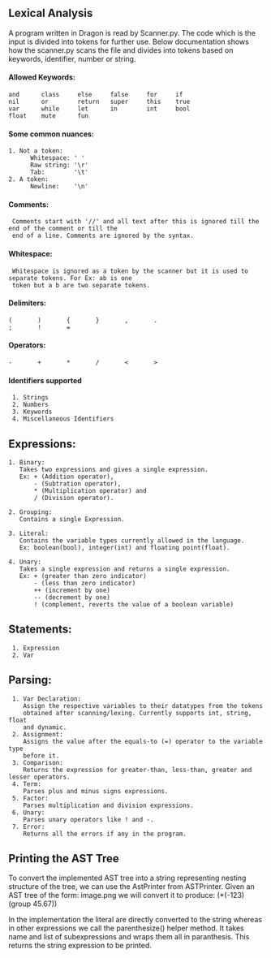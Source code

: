 ## Lexical Analysis

A program written in Dragon is read by Scanner.py. The code which is the input is divided into tokens for further use.
Below documentation shows how the scanner.py scans the file and divides into tokens based on keywords, identifier, 
number or string. 

#### Allowed Keywords:
    and      class     else     false     for     if
    nil      or        return   super     this    true
    var      while     let      in        int     bool
    float    mute      fun
                
#### Some common nuances:
    1. Not a token:
          Whitespace: ' '
          Raw string: '\r'
          Tab:        '\t'
    2. A token:
          Newline:    '\n'
     
#### Comments:
     Comments start with '//' and all text after this is ignored till the end of the comment or till the
     end of a line. Comments are ignored by the syntax.
     
#### Whitespace:
     Whitespace is ignored as a token by the scanner but it is used to separate tokens. For Ex: ab is one
     token but a b are two separate tokens.
     
#### Delimiters:
    (       )       {       }       ,       .
    ;       !       =         

#### Operators:
    -       +       *       /       <       >
    
#### Identifiers supported
     1. Strings
     2. Numbers
     3. Keywords
     4. Miscellaneous Identifiers

## Expressions:
    1. Binary:
       Takes two expressions and gives a single expression. 
       Ex: + (Addition operator),
           - (Subtration operator),
           * (Multiplication operator) and 
           / (Division operator).
       
    2. Grouping:
       Contains a single Expression.
       
    3. Literal:
       Contains the variable types currently allowed in the language.
       Ex: boolean(bool), integer(int) and floating point(float).
       
    4. Unary:
       Takes a single expression and returns a single expression. 
       Ex: + (greater than zero indicator)
           - (less than zero indicator)
           ++ (increment by one)
           -- (decrement by one)
           ! (complement, reverts the value of a boolean variable)
  
  ## Statements:
     1. Expression
     2. Var
  
  ## Parsing:
     
     1. Var Declaration:
        Assign the respective variables to their datatypes from the tokens 
        obtained after scanning/lexing. Currently supports int, string, float
        and dynamic.
     2. Assignment:
        Assigns the value after the equals-to (=) operator to the variable type 
        before it.
     3. Comparison:
        Returns the expression for greater-than, less-than, greater and lesser operators.
     4. Term:
        Parses plus and minus signs expressions.
     5. Factor:
        Parses multiplication and division expressions.
     6. Unary:
        Parses unary operators like ! and -.
     7. Error: 
        Returns all the errors if any in the program.
 

## Printing the AST Tree

   To convert the implemented AST tree into a string representing nesting structure of the tree, we can use the AstPrinter from ASTPrinter. Given an AST tree of the form:
         image.png
      we will convert it to produce:
         (*(-123)(group 45.67))

   In the implementation the literal are directly converted to the string whereas in other expressions we call the parenthesize() helper method. It takes name and list of subexpressions and wraps them all in paranthesis. This returns the string expression to be printed.
    
